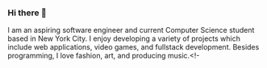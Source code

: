 ### Hi there 👋
I am an aspiring software engineer and current Computer Science student based in New York City. I enjoy developing a variety of projects which include web applications, video games, and fullstack development. Besides programming, I love fashion, art, and producing music.<!-
